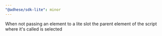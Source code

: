 ```yaml
---
"@adhese/sdk-lite": minor
---
```


When not passing an element to a lite slot the parent element of the script where it's called is selected

